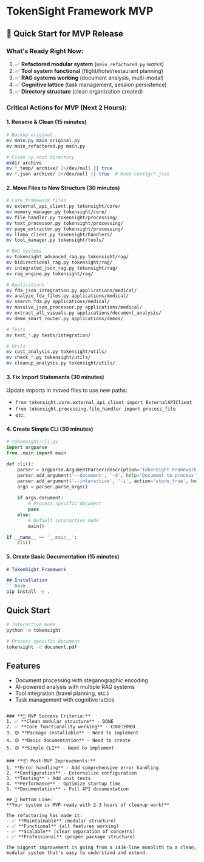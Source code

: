# TokenSight Framework MVP

## 🚀 Quick Start for MVP Release

### What's Ready Right Now:
1. ✅ **Refactored modular system** (`main_refactored.py` works)
2. ✅ **Tool system functional** (flight/hotel/restaurant planning)
3. ✅ **RAG systems working** (document analysis, multi-modal)
4. ✅ **Cognitive lattice** (task management, session persistence)
5. ✅ **Directory structure** (clean organization created)

### Critical Actions for MVP (Next 2 Hours):

#### 1. **Rename & Clean** (15 minutes)
```bash
# Backup original
mv main.py main_original.py
mv main_refactored.py main.py

# Clean up root directory
mkdir archive
mv *_temp/ archive/ 2>/dev/null || true
mv *.json archive/ 2>/dev/null || true  # Keep config/*.json
```

#### 2. **Move Files to New Structure** (30 minutes)
```bash
# Core framework files
mv external_api_client.py tokensight/core/
mv memory_manager.py tokensight/core/
mv file_handler.py tokensight/processing/
mv text_processor.py tokensight/processing/
mv page_extractor.py tokensight/processing/
mv llama_client.py tokensight/handlers/
mv tool_manager.py tokensight/tools/

# RAG systems
mv tokensight_advanced_rag.py tokensight/rag/
mv bidirectional_rag.py tokensight/rag/
mv integrated_json_rag.py tokensight/rag/
mv rag_engine.py tokensight/rag/

# Applications
mv fda_json_integration.py applications/medical/
mv analyze_fda_files.py applications/medical/
mv search_fda.py applications/medical/
mv massive_json_processor.py applications/medical/
mv extract_all_visuals.py applications/document_analysis/
mv demo_smart_router.py applications/demos/

# Tests
mv test_*.py tests/integration/

# Utils
mv cost_analysis.py tokensight/utils/
mv check_*.py tokensight/utils/
mv cleanup_analysis.py tokensight/utils/
```

#### 3. **Fix Import Statements** (30 minutes)
Update imports in moved files to use new paths:
- `from tokensight.core.external_api_client import ExternalAPIClient`
- `from tokensight.processing.file_handler import process_file`
- etc.

#### 4. **Create Simple CLI** (30 minutes)
```python
# tokensight/cli.py
import argparse
from .main import main

def cli():
    parser = argparse.ArgumentParser(description='TokenSight Framework')
    parser.add_argument('--document', '-d', help='Document to process')
    parser.add_argument('--interactive', '-i', action='store_true', help='Start interactive mode')
    args = parser.parse_args()
    
    if args.document:
        # Process specific document
        pass
    else:
        # Default interactive mode
        main()

if __name__ == '__main__':
    cli()
```

#### 5. **Create Basic Documentation** (15 minutes)
```markdown
# TokenSight Framework

## Installation
```bash
pip install -e .
```

## Quick Start
```bash
# Interactive mode
python -m tokensight

# Process specific document
tokensight -d document.pdf
```

## Features
- Document processing with steganographic encoding
- AI-powered analysis with multiple RAG systems
- Tool integration (travel planning, etc.)
- Task management with cognitive lattice
```

### **🎯 MVP Success Criteria:**
1. ✅ **Clean modular structure** - DONE
2. ✅ **Core functionality working** - CONFIRMED
3. 🟡 **Package installable** - Need to implement
4. 🟡 **Basic documentation** - Need to create
5. 🟡 **Simple CLI** - Need to implement

### **📦 Post-MVP Improvements:**
1. **Error handling** - Add comprehensive error handling
2. **Configuration** - Externalize configuration
3. **Testing** - Add unit tests
4. **Performance** - Optimize startup time
5. **Documentation** - Full API documentation

## 🎯 Bottom Line:
**Your system is MVP-ready with 2-3 hours of cleanup work!** 

The refactoring has made it:
- ✅ **Maintainable** (modular structure)
- ✅ **Functional** (all features working)  
- ✅ **Scalable** (clear separation of concerns)
- ✅ **Professional** (proper package structure)

The biggest improvement is going from a 1434-line monolith to a clean, modular system that's easy to understand and extend.
